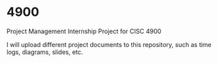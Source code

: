 # 4900
Project Management Internship Project for CISC 4900 

I will upload different project documents to this repository, such as time logs, diagrams, slides, etc.
